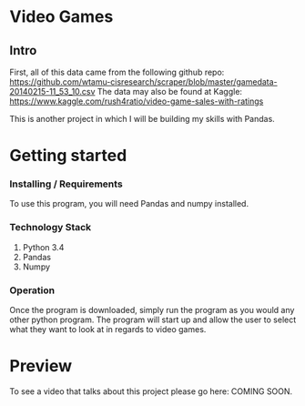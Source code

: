 # Video Games
## Intro

First, all of this data came from the following github repo:
https://github.com/wtamu-cisresearch/scraper/blob/master/gamedata-20140215-11_53_10.csv
The data may also be found at Kaggle:
https://www.kaggle.com/rush4ratio/video-game-sales-with-ratings

This is another project in which I will be building my skills with Pandas.


# Getting started
### Installing / Requirements

To use this program, you will need Pandas and numpy installed.

### Technology Stack

1. Python 3.4
2. Pandas
3. Numpy

### Operation

Once the program is downloaded, simply run the program as you would any other
python program. The program will start up and allow the user to select what
they want to look at in regards to video games.

# Preview

To see a video that talks about this project please go here: COMING SOON.
